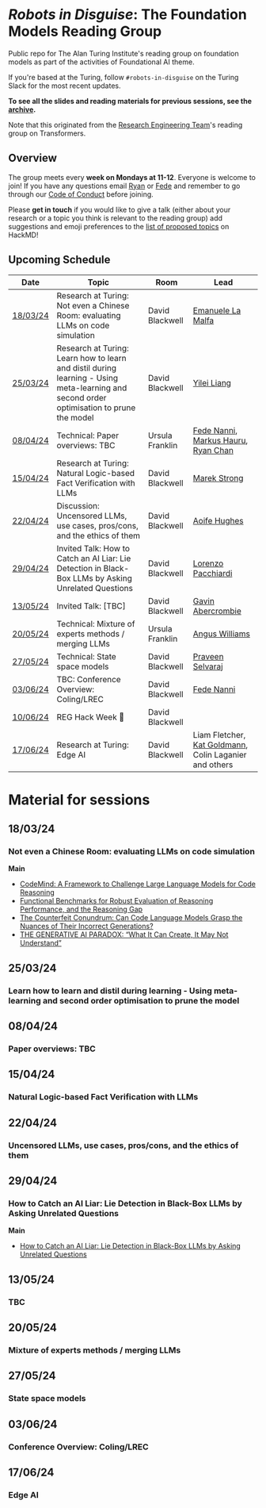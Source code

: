 # _Robots in Disguise_: The Foundation Models Reading Group

Public repo for The Alan Turing Institute's reading group on foundation models as part of the activities of Foundational AI theme.

If you're based at the Turing, follow `#robots-in-disguise` on the Turing Slack for the most recent updates.

**To see all the slides and reading materials for previous sessions, see the [archive](PREVIOUS.md).**

Note that this originated from the [Research Engineering Team](https://www.turing.ac.uk/research-engineering)'s reading group on Transformers.

## Overview

The group meets every <b>week on Mondays at 11-12</b>. Everyone is welcome to join! If you have any questions email [Ryan](mailto:rchan@turing.ac.uk) or [Fede](mailto:fnanni@turing.ac.uk) and remember to go through our [Code of Conduct](CodeOfConduct.md) before joining.

Please **get in touch** if you would like to give a talk (either about your research or a topic you think is relevant to the reading group) add suggestions and emoji preferences to the [list of proposed topics](https://hackmd.io/4zHl_1G6Se-yumHTN48dqg?both) on HackMD!

## Upcoming Schedule

|Date | Topic | Room | Lead |
| --- | ----- | ---- | ---- |
| [18/03/24](#180324) | Research at Turing: Not even a Chinese Room: evaluating LLMs on code simulation | David Blackwell | [Emanuele La Malfa](https://www.cs.ox.ac.uk/people/emanuele.lamalfa/) |
| [25/03/24](#250324) | Research at Turing: Learn how to learn and distil during learning - Using meta-learning and second order optimisation to prune the model | David Blackwell | [Yilei Liang](https://www.cst.cam.ac.uk/people/yl841) |
| [08/04/24](#080424) | Technical: Paper overviews: TBC | Ursula Franklin | [Fede Nanni](https://github.com/fedenanni), [Markus Hauru](https://github.com/mhauru/), [Ryan Chan](https://github.com/rchan26) |
| [15/04/24](#150424) | Research at Turing: Natural Logic-based Fact Verification with LLMs | David Blackwell | [Marek Strong](https://marekstrong.github.io/)  |
| [22/04/24](#220424) | Discussion: Uncensored LLMs, use cases, pros/cons, and the ethics of them | David Blackwell | [Aoife Hughes](https://github.com/AoifeHughes) |
| [29/04/24](#290424) | Invited Talk: How to Catch an AI Liar: Lie Detection in Black-Box LLMs by Asking Unrelated Questions | David Blackwell | [Lorenzo Pacchiardi](http://www.lorenzopacchiardi.me/) |
| [13/05/24](#130524) | Invited Talk: [TBC] | David Blackwell | [Gavin Abercrombie](https://gavinabercrombie.github.io/) |
| [20/05/24](#200524) | Technical: Mixture of experts methods / merging LLMs | Ursula Franklin | [Angus Williams](https://gavinabercrombie.github.io/) |
| [27/05/24](#270524) | Technical: State space models | David Blackwell | [Praveen Selvaraj](https://github.com/pravsels) |
| [03/06/24](#030624) | TBC: Conference Overview: Coling/LREC | David Blackwell | [Fede Nanni](https://github.com/fedenanni) |
| [10/06/24](#100624) | REG Hack Week 👋 | David Blackwell | |
| [17/06/24](#170624) | Research at Turing: Edge AI | David Blackwell | Liam Fletcher, [Kat Goldmann](https://www.turing.ac.uk/people/research-engineering/katriona-goldmann), Colin Laganier and others|


# Material for sessions

## 18/03/24
### Not even a Chinese Room: evaluating LLMs on code simulation

**Main**
- [CodeMind: A Framework to Challenge Large Language Models for Code Reasoning](https://arxiv.org/pdf/2402.09664.pdf)
- [Functional Benchmarks for Robust Evaluation of Reasoning Performance, and the Reasoning Gap](https://arxiv.org/pdf/2402.19450.pdf)
- [The Counterfeit Conundrum: Can Code Language Models Grasp the Nuances of Their Incorrect Generations?](https://arxiv.org/pdf/2402.19475.pdf)
- [THE GENERATIVE AI PARADOX: “What It Can Create, It May Not Understand”](https://openreview.net/pdf?id=CF8H8MS5P8)

## 25/03/24
### Learn how to learn and distil during learning - Using meta-learning and second order optimisation to prune the model

## 08/04/24
### Paper overviews: TBC

## 15/04/24
### Natural Logic-based Fact Verification with LLMs

## 22/04/24
### Uncensored LLMs, use cases, pros/cons, and the ethics of them

## 29/04/24
### How to Catch an AI Liar: Lie Detection in Black-Box LLMs by Asking Unrelated Questions

**Main**
- [How to Catch an AI Liar: Lie Detection in Black-Box LLMs by Asking Unrelated Questions](https://arxiv.org/abs/2309.15840)

## 13/05/24
### TBC

## 20/05/24
### Mixture of experts methods / merging LLMs

## 27/05/24
### State space models

## 03/06/24
### Conference Overview: Coling/LREC

## 17/06/24
### Edge AI
